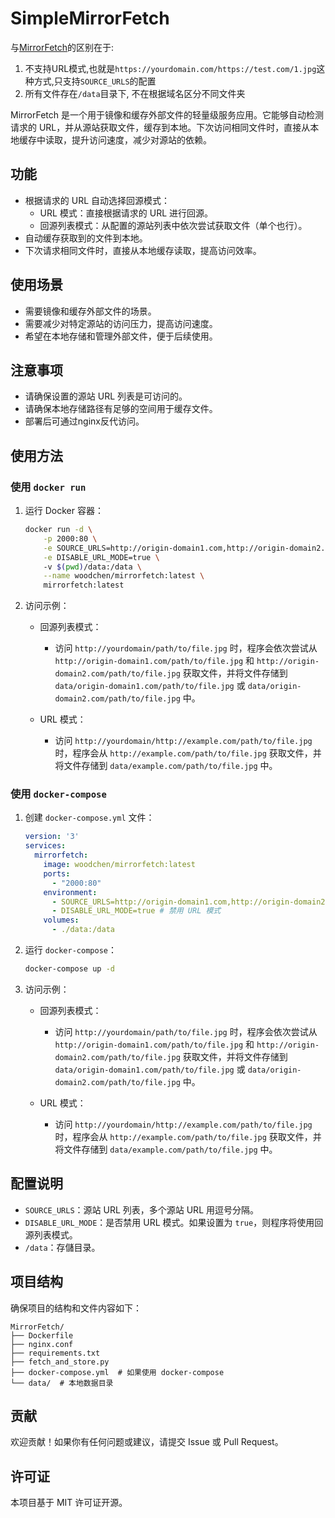 # SimpleMirrorFetch

与[MirrorFetch](https://github.com/woodchen-ink/MirrorFetch)的区别在于:

1. 不支持URL模式,也就是`https://yourdomain.com/https://test.com/1.jpg`这种方式,只支持`SOURCE_URLS`的配置
2. 所有文件存在`/data`目录下, 不在根据域名区分不同文件夹

MirrorFetch 是一个用于镜像和缓存外部文件的轻量级服务应用。它能够自动检测请求的 URL，并从源站获取文件，缓存到本地。下次访问相同文件时，直接从本地缓存中读取，提升访问速度，减少对源站的依赖。

## 功能

- 根据请求的 URL 自动选择回源模式：
  - URL 模式：直接根据请求的 URL 进行回源。
  - 回源列表模式：从配置的源站列表中依次尝试获取文件（单个也行）。
- 自动缓存获取到的文件到本地。
- 下次请求相同文件时，直接从本地缓存读取，提高访问效率。

## 使用场景

- 需要镜像和缓存外部文件的场景。
- 需要减少对特定源站的访问压力，提高访问速度。
- 希望在本地存储和管理外部文件，便于后续使用。

## 注意事项

- 请确保设置的源站 URL 列表是可访问的。
- 请确保本地存储路径有足够的空间用于缓存文件。
- 部署后可通过nginx反代访问。

## 使用方法

### 使用 `docker run`

1. 运行 Docker 容器：

    ```sh
    docker run -d \
        -p 2000:80 \
        -e SOURCE_URLS=http://origin-domain1.com,http://origin-domain2.com \
        -e DISABLE_URL_MODE=true \ 
        -v $(pwd)/data:/data \
        --name woodchen/mirrorfetch:latest \
        mirrorfetch:latest
    ```

2. 访问示例：

    - 回源列表模式：
      - 访问 `http://yourdomain/path/to/file.jpg` 时，程序会依次尝试从 `http://origin-domain1.com/path/to/file.jpg` 和 `http://origin-domain2.com/path/to/file.jpg` 获取文件，并将文件存储到 `data/origin-domain1.com/path/to/file.jpg` 或 `data/origin-domain2.com/path/to/file.jpg` 中。
    
    - URL 模式：
      - 访问 `http://yourdomain/http://example.com/path/to/file.jpg` 时，程序会从 `http://example.com/path/to/file.jpg` 获取文件，并将文件存储到 `data/example.com/path/to/file.jpg` 中。

### 使用 `docker-compose`

1. 创建 `docker-compose.yml` 文件：

    ```yaml
    version: '3'
    services:
      mirrorfetch:
        image: woodchen/mirrorfetch:latest
        ports:
          - "2000:80"
        environment:
          - SOURCE_URLS=http://origin-domain1.com,http://origin-domain2.com
          - DISABLE_URL_MODE=true # 禁用 URL 模式
        volumes:
          - ./data:/data
    ```

2. 运行 `docker-compose`：

    ```sh
    docker-compose up -d
    ```

3. 访问示例：

    - 回源列表模式：
      - 访问 `http://yourdomain/path/to/file.jpg` 时，程序会依次尝试从 `http://origin-domain1.com/path/to/file.jpg` 和 `http://origin-domain2.com/path/to/file.jpg` 获取文件，并将文件存储到 `data/origin-domain1.com/path/to/file.jpg` 或 `data/origin-domain2.com/path/to/file.jpg` 中。
    
    - URL 模式：
      - 访问 `http://yourdomain/http://example.com/path/to/file.jpg` 时，程序会从 `http://example.com/path/to/file.jpg` 获取文件，并将文件存储到 `data/example.com/path/to/file.jpg` 中。

## 配置说明

- `SOURCE_URLS`：源站 URL 列表，多个源站 URL 用逗号分隔。
- `DISABLE_URL_MODE`：是否禁用 URL 模式。如果设置为 `true`，则程序将使用回源列表模式。
- `/data`：存儲目录。


## 项目结构

确保项目的结构和文件内容如下：

```
MirrorFetch/
├── Dockerfile
├── nginx.conf
├── requirements.txt
├── fetch_and_store.py
├── docker-compose.yml  # 如果使用 docker-compose
└── data/  # 本地数据目录
```

## 贡献

欢迎贡献！如果你有任何问题或建议，请提交 Issue 或 Pull Request。

## 许可证

本项目基于 MIT 许可证开源。